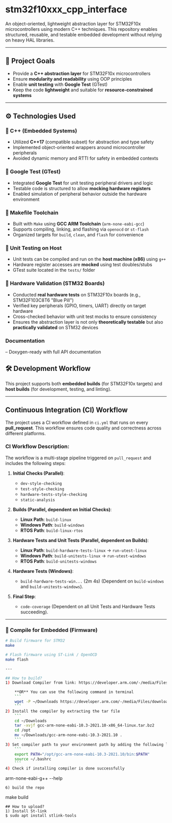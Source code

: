 # stm32f10xxx_cpp_interface

An object-oriented, lightweight abstraction layer for STM32F10x microcontrollers using modern C++ techniques. This repository enables structured, reusable, and testable embedded development without relying on heavy HAL libraries.

---

## 📌 Project Goals

- Provide a **C++ abstraction layer** for STM32F10x microcontrollers
- Ensure **modularity and readability** using OOP principles
- Enable **unit testing** with **Google Test** (GTest)
- Keep the code **lightweight** and suitable for **resource-constrained systems**

---

## ⚙️ Technologies Used

### 🧠 C++ (Embedded Systems)
- Utilized **C++17** (compatible subset) for abstraction and type safety
- Implemented object-oriented wrappers around microcontroller peripherals
- Avoided dynamic memory and RTTI for safety in embedded contexts

### 🧪 Google Test (GTest)
- Integrated **Google Test** for unit testing peripheral drivers and logic
- Testable code is structured to allow **mocking hardware registers**
- Enabled simulation of peripheral behavior outside the hardware environment

### 🧰 Makefile Toolchain
- Built with `Make` using **GCC ARM Toolchain** (`arm-none-eabi-gcc`)
- Supports compiling, linking, and flashing via `openocd` or `st-flash`
- Organized targets for `build`, `clean`, and `flash` for convenience

### 🧪 Unit Testing on Host
- Unit tests can be compiled and run on the **host machine (x86)** using `g++`
- Hardware register accesses are **mocked** using test doubles/stubs
- GTest suite located in the `tests/` folder

### 🧪 Hardware Validation (STM32 Boards)
- Conducted **real hardware tests** on STM32F10x boards (e.g., STM32F103C8T6 "Blue Pill")
- Verified key peripherals (GPIO, timers, UART) directly on target hardware
- Cross-checked behavior with unit test mocks to ensure consistency
- Ensures the abstraction layer is not only **theoretically testable** but also **practically validated** on STM32 devices

 ### Documentation 
 – Doxygen-ready with full API documentation

 
 ## 🛠️ Development Workflow

This project supports both **embedded builds** (for STM32F10x targets) and **host builds** (for development, testing, and linting).  

---
## Continuous Integration (CI) Workflow
The project uses a CI workflow defined in `ci.yml` that runs on every **pull_request**. This workflow ensures code quality and correctness across different platforms.

### CI Workflow Description:
The workflow is a multi-stage pipeline triggered on `pull_request` and includes the following steps:

1.  **Initial Checks (Parallel)**:
    * `dev-style-checking` 
    * `test-style-checking` 
    * `hardware-tests-style-checking` 
    * `static-analysis` 

2.  **Builds (Parallel, dependent on Initial Checks)**:
    * **Linux Path**: `build-linux` 
    * **Windows Path**: `build-windows` 
    * **RTOS Path**: `build-linux-rtos` 

3.  **Hardware Tests and Unit Tests (Parallel, dependent on Builds)**:
    * **Linux Path**: `build-hardware-tests-linux`  $\rightarrow$ `run-utest-linux` 
    * **Windows Path**: `build-unitests-linux`  $\rightarrow$ `run-utest-windows` 
    * **RTOS Path**: `build-unitests-windows` 

4.  **Hardware Tests (Windows)**:
    * `build-hardware-tests-win...` (2m 4s) (Dependent on `build-windows` and `build-unitests-windows`).

5.  **Final Step**:
    * `code-coverage` (Dependent on all Unit Tests and Hardware Tests succeeding).

---

### 🔨 Compile for Embedded (Firmware)
```bash
# Build firmware for STM32
make

# Flash firmware using ST-Link / OpenOCD
make flash

---

## How to build?
1) Download Compiler from link: https://developer.arm.com/-/media/Files/downloads/gnu-rm/10.3-2021.10/gcc-arm-none-eabi-10.3-2021.10-x86_64-linux.tar.bz2?rev=78196d3461ba4c9089a67b5f33edf82a&hash=5631ACEF1F8F237389F14B41566964EC <BR>

    **OR** You can use the following command in terminal
    ```
    wget -P ~/Downloads https://developer.arm.com/-/media/Files/downloads/gnu-rm/10.3-2021.10/gcc-arm-none-eabi-10.3-2021.10-x86_64-linux.tar.bz2?rev=78196d3461ba4c9089a67b5f33edf82a&hash=5631ACEF1F8F237389F14B41566964EC
    ```
2) Install the compiler by extracting the tar file
    ```
    cd ~/Downloads
    tar -xvjf gcc-arm-none-eabi-10.3-2021.10-x86_64-linux.tar.bz2
    cd /opt
    mv ~/Downloads/gcc-arm-none-eabi-10.3-2021.10 .
    ```
3) Set compiler path to your environment path by adding the following line to ~/.bashrc     file 
    ```
    export PATH="/opt/gcc-arm-none-eabi-10.3-2021.10/bin:$PATH"
    source ~/.bashrc
    ```
4) Check if installing compiler is done successfully
   ```
   arm-none-eabi-g++ --help
   ```
6) build the repo 
   ```
   make build 
   ```
## How to upload?
1) Install St-link
   $ sudo apt install stlink-tools
